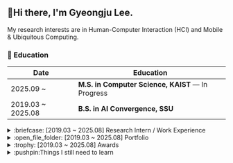 ## :wave:Hi there, I'm Gyeongju Lee.
My research interests are in Human-Computer Interaction (HCI) and Mobile & Ubiquitous Computing.  

<!--
:page_with_curl:My [**Resume/CV**](https://docs.google.com/document/d/1Jur3RpNdH667zqWM_KqqynhnR-LW-a00QLYJUvsBdS8/edit?usp=sharing)  
-->

<!--
**gjlee0802/gjlee0802** is a ✨ _special_ ✨ repository because its `README.md` (this file) appears on your GitHub profile.

Here are some ideas to get you started:

- 🔭 I’m currently working on ...
- 🌱 I’m currently learning ...
- 👯 I’m looking to collaborate on ...
- 🤔 I’m looking for help with ...
- 💬 Ask me about ...
- 📫 How to reach me: ...
- 😄 Pronouns: ...
- ⚡ Fun fact: ...
-->

### :school:	Education

|Date|Education|
|----|------------| 
|2025.09 ~ |**M.S. in Computer Science, KAIST** — In Progress|
|2019.03 ~ 2025.08|**B.S. in AI Convergence, SSU**|

<details>
 <summary>:briefcase: [2019.03 ~ 2025.08] Research Intern / Work Experience</summary> 

|Date|Organization|Position|Description|
|----|------------|--------|-----------|
|2024.12.30 ~ 2025.02.28|**Seoul National University CCLab**|Research Intern (Winter)|Cognitive Computing Lab (Prof. Gahgene Gweon)|
|2024.07.01 ~ 2024.08.23|**KAIST ICLab**|Research Intern (Summer)|Interactive Computing Lab (Mentor: Prof. Uichin Lee)|
|2021.08.11 ~ 2023.10.31|**Cloudbric.inc & PentaSecurity.inc**|Backend & Mobile Developer|Alternative Military Service as an Industrial Technical Personnel  (산업기능요원 군대체 복무)|
|2020.01 ~ 2021.06|**Soongsil University NCLab**|Undergraduate Research Intern|Network Computing Lab (Mentor: Prof. Kyusik Chung)|
</details>

<details>
 <summary>:open_file_folder:	[2019.03 ~ 2025.08] Portfolio</summary> 
 
 :open_file_folder:My [Portfolio](https://docs.google.com/presentation/d/1C-kVsw5i_B37y9MsYYLr1DwXvuLtCV6QMb42ZD1xYBs/edit?usp=sharing)  
</details>

<details>
 <summary>:trophy: [2019.03 ~ 2025.08] Awards</summary> 
 
|Award|Organization|Date|
|-----|------------|----|
|2021 ICT 융합 프로젝트 공모전-**최우수상**|NTREX(디바이스마트)|2021.05|
|소프트웨어 공모전-장려상|소프트웨어학부|2019.11|
|스마트 시스템 경진대회-장려상|스마트시스템소프트웨어학과|2019.10|
|파이썬 경진대회-**최우수상**|숭실대학교|2019.05|
</details>

<details>
 <summary>:pushpin:Things I still need to learn</summary> 

* **How to review** research from a **high-level perspective** (focusing on the **key points**)
* **How to organize and categorize** the reviewed research in clear tables
* **How to explain and organize** things in the **simplest way** possible
* **How to design** interesting **hypotheses** (before experimentation)
  * Ask people who see hypotheses from a completely new perspective and observe whether they find it interesting!
</details>
